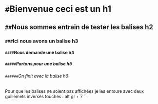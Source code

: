 # `#`Bienvenue ceci est un h1
## `##`Nous sommes entrain de tester les balises h2
### `###`Ici nous avons un balise h3
#### `####`Nous demande une balise h4
##### `#####`Partons pour une balise h5
###### `######`On finit avec la balise h6

Pour que les balises ne soient pas affichées je les entoure avec deux guillemets inversés touches : alt gr + 7 ``
